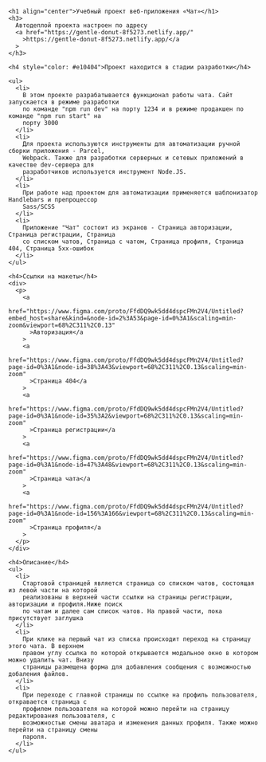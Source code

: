     <h1 align="center">Учебный проект веб-приложения «Чат»</h1>
    <h3>
      Автодеплой проекта настроен по адресу
      <a href="https://gentle-donut-8f5273.netlify.app/"
        >https://gentle-donut-8f5273.netlify.app/</a
      >
    </h3>

    <h4 style="color: #e10404">Проект находится в стадии разработки</h4>

    <ul>
      <li>
        В этом проекте разрабатывается функционал работы чата. Сайт запускается в режиме разработки
        по команде "npm run dev" на порту 1234 и в режиме продакшен по команде "npm run start" на
        порту 3000
      </li>
      <li>
        Для проекта используются инструменты для автоматизации ручной сборки приложения - Parcel,
        Webpack. Также для разработки серверных и сетевых приложений в качестве dev-сервера для
        разработчиков используется инструмент Node.JS.
      </li>
      <li>
        При работе над проектом для автоматизации применяется шаблонизатор Handlebars и препроцессор
        Sass/SCSS
      </li>
      <li>
        Приложение "Чат" состоит из экранов - Страница авторизации, Страница регистрации, Страница
        со списком чатов, Страница с чатом, Страница профиля, Страница 404, Страница 5xx-ошибок
      </li>
    </ul>

    <h4>Ссылки на макеты</h4>
    <div>
      <p>
        <a
          href="https://www.figma.com/proto/FfdDQ9wk5dd4dspcFMn2V4/Untitled?embed_host=share&kind=&node-id=2%3A53&page-id=0%3A1&scaling=min-zoom&viewport=68%2C311%2C0.13"
          >Авторизация</a
        >
        <a
          href="https://www.figma.com/proto/FfdDQ9wk5dd4dspcFMn2V4/Untitled?page-id=0%3A1&node-id=38%3A43&viewport=68%2C311%2C0.13&scaling=min-zoom"
          >Страница 404</a
        >
        <a
          href="https://www.figma.com/proto/FfdDQ9wk5dd4dspcFMn2V4/Untitled?page-id=0%3A1&node-id=35%3A2&viewport=68%2C311%2C0.13&scaling=min-zoom"
          >Страница регистрации</a
        >
        <a
          href="https://www.figma.com/proto/FfdDQ9wk5dd4dspcFMn2V4/Untitled?page-id=0%3A1&node-id=47%3A48&viewport=68%2C311%2C0.13&scaling=min-zoom"
          >Страница чата</a
        >
        <a
          href="https://www.figma.com/proto/FfdDQ9wk5dd4dspcFMn2V4/Untitled?page-id=0%3A1&node-id=156%3A166&viewport=68%2C311%2C0.13&scaling=min-zoom"
          >Страница профиля</a
        >
      </p>
    </div>

    <h4>Описание</h4>
    <ul>
      <li>
        Стартовой страницей является страница со списком чатов, состоящая из левой части на которой
        реализованы в верхней части ссылки на страницы регистрации, авторизации и профиля.Ниже поиск
        по чатам и далее сам список чатов. На правой части, пока присутствует заглушка
      </li>
      <li>
        При клике на первый чат из списка происходит переход на страницу этого чата. В верхнем
        правом углу ссылка по которой открывается модальное окно в котором можно удалить чат. Внизу
        страницы размещена форма для добавления сообщения с возможностью добаления файлов.
      </li>
      <li>
        При переходе с главной страницы по ссылке на профиль пользователя, откравается страница с
        профилем пользователя на которой можно перейти на страницу редактирования пользователя, с
        возможностью смены аватара и изменения данных профиля. Также можно перейти на страницу смены
        пароля.
      </li>
    </ul>
